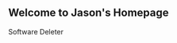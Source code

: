 ## Welcome to Jason's Homepage

Software Deleter
```Delete Any Software On Mac! From macOS High Sierra(10.13) - macOS Monterey(12)!
```
